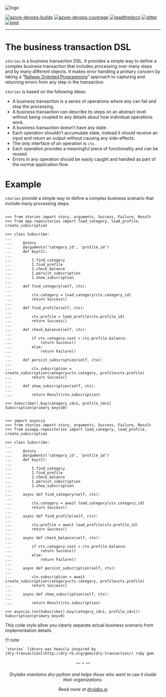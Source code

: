 ![logo](https://raw.githubusercontent.com/dry-python/brand/master/logo/stories.png)

[![azure-devops-builds](https://img.shields.io/azure-devops/build/dry-python/stories/3?style=flat-square)](https://dev.azure.com/dry-python/stories/_build/latest?definitionId=3&branchName=master)
[![azure-devops-coverage](https://img.shields.io/azure-devops/coverage/dry-python/stories/3?style=flat-square)](https://dev.azure.com/dry-python/stories/_build/latest?definitionId=3&branchName=master)
[![readthedocs](https://img.shields.io/readthedocs/stories?style=flat-square)](https://stories.readthedocs.io/en/latest/?badge=latest)
[![gitter](https://img.shields.io/gitter/room/dry-python/stories?style=flat-square)](https://gitter.im/dry-python/stories)
[![pypi](https://img.shields.io/pypi/v/stories?style=flat-square)](https://pypi.python.org/pypi/stories/)

---

# The business transaction DSL

`stories` is a business transaction DSL. It provides a simple way to
define a complex business transaction that includes processing over
many steps and by many different objects. It makes error handling a
primary concern by taking a “[Railway Oriented
Programming](http://fsharpforfunandprofit.com/rop/)” approach to
capturing and returning errors from any step in the transaction.

`stories` is based on the following ideas:

- A business transaction is a series of operations where any can fail
  and stop the processing.
- A business transaction can describe its steps on an abstract level
  without being coupled to any details about how individual operations
  work.
- A business transaction doesn’t have any state.
- Each operation shouldn’t accumulate state, instead it should receive
  an input and return an output without causing any side-effects.
- The only interface of an operation is `ctx`.
- Each operation provides a meaningful piece of functionality and can
  be reused.
- Errors in any operation should be easily caught and handled as part
  of the normal application flow.

# Example

`stories` provide a simple way to define a complex business scenario
that include many processing steps.

```pycon tab="sync"

>>> from stories import story, arguments, Success, Failure, Result
>>> from app.repositories import load_category, load_profile, create_subscription

>>> class Subscribe:
...
...     @story
...     @arguments('category_id', 'profile_id')
...     def buy(I):
...
...         I.find_category
...         I.find_profile
...         I.check_balance
...         I.persist_subscription
...         I.show_subscription
...
...     def find_category(self, ctx):
...
...         ctx.category = load_category(ctx.category_id)
...         return Success()
...
...     def find_profile(self, ctx):
...
...         ctx.profile = load_profile(ctx.profile_id)
...         return Success()
...
...     def check_balance(self, ctx):
...
...         if ctx.category.cost < ctx.profile.balance:
...             return Success()
...         else:
...             return Failure()
...
...     def persist_subscription(self, ctx):
...
...         ctx.subscription = create_subscription(category=ctx.category, profile=ctx.profile)
...         return Success()
...
...     def show_subscription(self, ctx):
...
...         return Result(ctx.subscription)

>>> Subscribe().buy(category_id=1, profile_id=1)
Subscription(primary_key=10)

```

```pycon tab="async"

>>> import asyncio
>>> from stories import story, arguments, Success, Failure, Result
>>> from aioapp.repositories import load_category, load_profile, create_subscription

>>> class Subscribe:
...
...     @story
...     @arguments('category_id', 'profile_id')
...     def buy(I):
...
...         I.find_category
...         I.find_profile
...         I.check_balance
...         I.persist_subscription
...         I.show_subscription
...
...     async def find_category(self, ctx):
...
...         ctx.category = await load_category(ctx.category_id)
...         return Success()
...
...     async def find_profile(self, ctx):
...
...         ctx.profile = await load_profile(ctx.profile_id)
...         return Success()
...
...     async def check_balance(self, ctx):
...
...         if ctx.category.cost < ctx.profile.balance:
...             return Success()
...         else:
...             return Failure()
...
...     async def persist_subscription(self, ctx):
...
...         ctx.subscription = await create_subscription(category=ctx.category, profile=ctx.profile)
...         return Success()
...
...     async def show_subscription(self, ctx):
...
...         return Result(ctx.subscription)

>>> asyncio.run(Subscribe().buy(category_id=1, profile_id=1))
Subscription(primary_key=9)

```

This code style allow you clearly separate actual business scenario from
implementation details.

!!! note

    `stories` library was heavily inspired by
    [dry-transaction](http://dry-rb.org/gems/dry-transaction/) ruby gem.

<p align="center">&mdash; ⭐️ &mdash;</p>
<p align="center"><i>Drylabs maintains dry-python and helps those who want to use it inside their organizations.</i></p>
<p align="center"><i>Read more at <a href="https://drylabs.io">drylabs.io</a></i></p>

